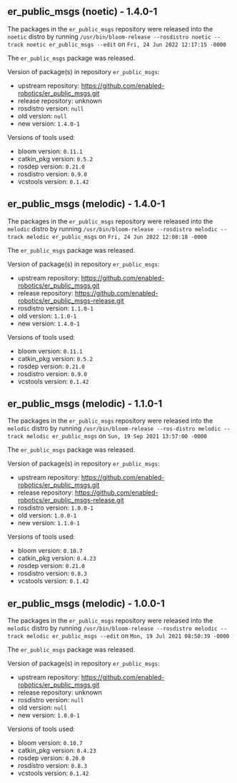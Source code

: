 ## er_public_msgs (noetic) - 1.4.0-1

The packages in the `er_public_msgs` repository were released into the `noetic` distro by running `/usr/bin/bloom-release --rosdistro noetic --track noetic er_public_msgs --edit` on `Fri, 24 Jun 2022 12:17:15 -0000`

The `er_public_msgs` package was released.

Version of package(s) in repository `er_public_msgs`:

- upstream repository: https://github.com/enabled-robotics/er_public_msgs.git
- release repository: unknown
- rosdistro version: `null`
- old version: `null`
- new version: `1.4.0-1`

Versions of tools used:

- bloom version: `0.11.1`
- catkin_pkg version: `0.5.2`
- rosdep version: `0.21.0`
- rosdistro version: `0.9.0`
- vcstools version: `0.1.42`


## er_public_msgs (melodic) - 1.4.0-1

The packages in the `er_public_msgs` repository were released into the `melodic` distro by running `/usr/bin/bloom-release --rosdistro melodic --track melodic er_public_msgs` on `Fri, 24 Jun 2022 12:08:18 -0000`

The `er_public_msgs` package was released.

Version of package(s) in repository `er_public_msgs`:

- upstream repository: https://github.com/enabled-robotics/er_public_msgs.git
- release repository: https://github.com/enabled-robotics/er_public_msgs-release.git
- rosdistro version: `1.1.0-1`
- old version: `1.1.0-1`
- new version: `1.4.0-1`

Versions of tools used:

- bloom version: `0.11.1`
- catkin_pkg version: `0.5.2`
- rosdep version: `0.21.0`
- rosdistro version: `0.9.0`
- vcstools version: `0.1.42`


## er_public_msgs (melodic) - 1.1.0-1

The packages in the `er_public_msgs` repository were released into the `melodic` distro by running `/usr/bin/bloom-release --ros-distro melodic --track melodic er_public_msgs` on `Sun, 19 Sep 2021 13:57:00 -0000`

The `er_public_msgs` package was released.

Version of package(s) in repository `er_public_msgs`:

- upstream repository: https://github.com/enabled-robotics/er_public_msgs.git
- release repository: https://github.com/enabled-robotics/er_public_msgs-release.git
- rosdistro version: `1.0.0-1`
- old version: `1.0.0-1`
- new version: `1.1.0-1`

Versions of tools used:

- bloom version: `0.10.7`
- catkin_pkg version: `0.4.23`
- rosdep version: `0.21.0`
- rosdistro version: `0.8.3`
- vcstools version: `0.1.42`


## er_public_msgs (melodic) - 1.0.0-1

The packages in the `er_public_msgs` repository were released into the `melodic` distro by running `/usr/bin/bloom-release --rosdistro melodic --track melodic er_public_msgs --edit` on `Mon, 19 Jul 2021 08:50:39 -0000`

The `er_public_msgs` package was released.

Version of package(s) in repository `er_public_msgs`:

- upstream repository: https://github.com/enabled-robotics/er_public_msgs.git
- release repository: unknown
- rosdistro version: `null`
- old version: `null`
- new version: `1.0.0-1`

Versions of tools used:

- bloom version: `0.10.7`
- catkin_pkg version: `0.4.23`
- rosdep version: `0.20.0`
- rosdistro version: `0.8.3`
- vcstools version: `0.1.42`


